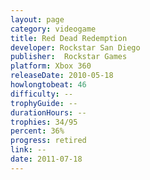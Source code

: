 ```yaml
---
layout: page
category: videogame
title: Red Dead Redemption
developer: Rockstar San Diego
publisher: 	Rockstar Games
platform: Xbox 360
releaseDate: 2010-05-18
howlongtobeat: 46
difficulty: --
trophyGuide: --
durationHours: --
trophies: 34/95
percent: 36%
progress: retired
link: --
date: 2011-07-18
---
```

